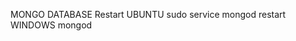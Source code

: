 MONGO DATABASE
Restart
    UBUNTU
        sudo service mongod restart
    WINDOWS
        mongod <config> <data file>